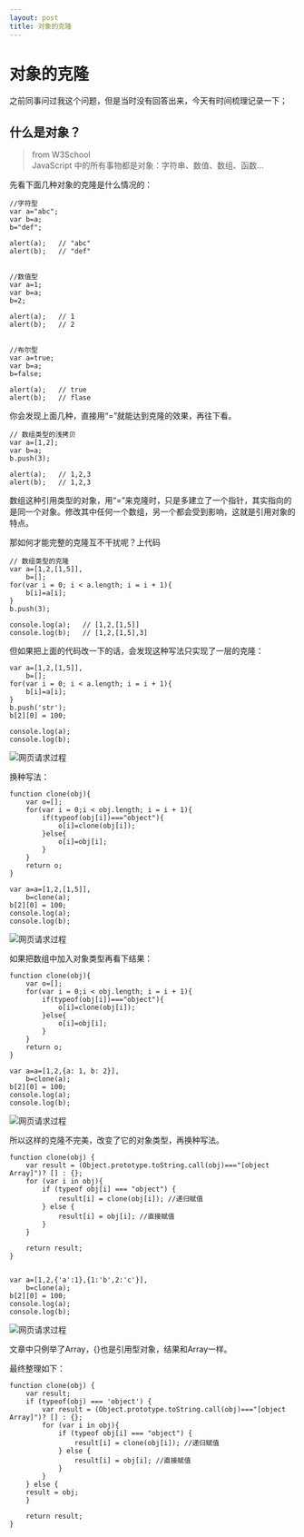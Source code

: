 ```yaml
---
layout: post
title: 对象的克隆  
---
```




# 对象的克隆

之前同事问过我这个问题，但是当时没有回答出来，今天有时间梳理记录一下；

## 什么是对象？
> from W3School <br /> 
> JavaScript 中的所有事物都是对象：字符串、数值、数组、函数...

先看下面几种对象的克隆是什么情况的：

```
//字符型
var a="abc";
var b=a;
b="def";
 
alert(a);   // "abc"
alert(b);   // "def"


//数值型
var a=1;
var b=a;
b=2;
 
alert(a);   // 1 
alert(b);   // 2 


//布尔型
var a=true;
var b=a;
b=false;
 
alert(a);   // true 
alert(b);   // flase 
```

你会发现上面几种，直接用“=”就能达到克隆的效果，再往下看。


```
// 数组类型的浅拷贝
var a=[1,2];
var b=a;
b.push(3);

alert(a);   // 1,2,3
alert(b);   // 1,2,3

```

数组这种引用类型的对象，用“=”来克隆时，只是多建立了一个指针，其实指向的是同一个对象。修改其中任何一个数组，另一个都会受到影响，这就是引用对象的特点。

那如何才能完整的克隆互不干扰呢？上代码


```
// 数组类型的克隆
var a=[1,2,[1,5]],
    b=[];
for(var i = 0; i < a.length; i = i + 1){
    b[i]=a[i];
}
b.push(3);

console.log(a);   // [1,2,[1,5]] 
console.log(b);   // [1,2,[1,5],3]
```

但如果把上面的代码改一下的话，会发现这种写法只实现了一层的克隆：

```
var a=[1,2,[1,5]],
    b=[];
for(var i = 0; i < a.length; i = i + 1){
    b[i]=a[i];
}
b.push('str');
b[2][0] = 100;

console.log(a);   
console.log(b);  
```

![网页请求过程](https://lilywei739.github.io/img/20161209/20161209-1.jpg)

换种写法：

```
function clone(obj){
    var o=[];
    for(var i = 0;i < obj.length; i = i + 1){
        if(typeof(obj[i])==="object"){
            o[i]=clone(obj[i]);
        }else{
            o[i]=obj[i];
        }
    }
    return o;
}

var a=a=[1,2,[1,5]],
    b=clone(a);
b[2][0] = 100;
console.log(a);
console.log(b);
```

![网页请求过程](https://lilywei739.github.io/img/20161209/20161209-2.jpg)

如果把数组中加入对象类型再看下结果：


```
function clone(obj){
    var o=[];
    for(var i = 0;i < obj.length; i = i + 1){
        if(typeof(obj[i])==="object"){
            o[i]=clone(obj[i]);
        }else{
            o[i]=obj[i];
        }
    }
    return o;
}

var a=a=[1,2,{a: 1, b: 2}],
    b=clone(a);
b[2][0] = 100;
console.log(a);
console.log(b);
```

![网页请求过程](https://lilywei739.github.io/img/20161209/20161209-3.jpg)

所以这样的克隆不完美，改变了它的对象类型，再换种写法。

```
function clone(obj) {
    var result = (Object.prototype.toString.call(obj)==="[object Array]")? [] : {};
    for (var i in obj){
        if (typeof obj[i] === "object") {
            result[i] = clone(obj[i]); //递归赋值
        } else {
            result[i] = obj[i]; //直接赋值
        }
    }

    return result;
}


var a=[1,2,{'a':1},{1:'b',2:'c'}],
    b=clone(a);
b[2][0] = 100;
console.log(a);
console.log(b);
```

![网页请求过程](https://lilywei739.github.io/img/20161209/20161209-4.jpg)


文章中只例举了Array，{}也是引用型对象，结果和Array一样。


最终整理如下：


```
function clone(obj) {
    var result;
    if (typeof(obj) === 'object') {
        var result = (Object.prototype.toString.call(obj)==="[object Array]")? [] : {};
        for (var i in obj){
            if (typeof obj[i] === "object") {
                result[i] = clone(obj[i]); //递归赋值
            } else {
                result[i] = obj[i]; //直接赋值
            }
        }
    } else {
	result = obj;
    }

    return result;
}
```








